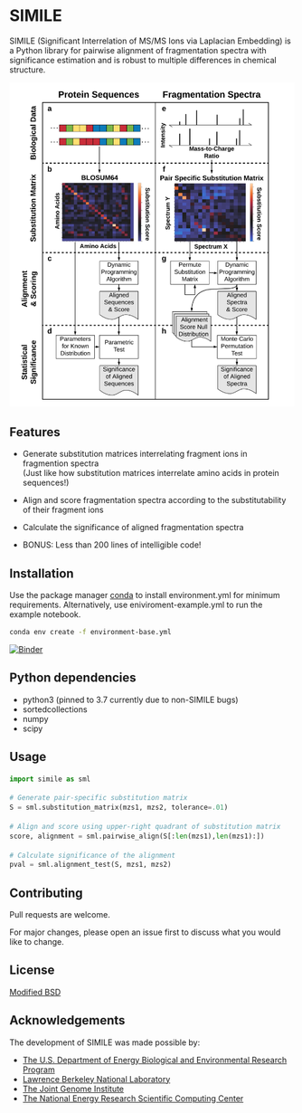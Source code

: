 # SIMILE

SIMILE (Significant Interrelation of MS/MS Ions via Laplacian Embedding) is a Python library for pairwise alignment of fragmentation spectra with significance estimation and is robust to multiple differences in chemical structure.

![SIMILE Flow](SimileFig1Vert.png "SIMILE")

## Features
- Generate substitution matrices interrelating fragment ions in fragmention spectra  
(Just like how substitution matrices interrelate amino acids in protein sequences!)

- Align and score fragmentation spectra according to the substitutability of their fragment ions

- Calculate the significance of aligned fragmentation spectra

- BONUS: Less than 200 lines of intelligible code!

## Installation

Use the package manager [conda](https://docs.conda.io/projects/conda/en/latest/user-guide/index.html) to install environment.yml for minimum requirements. Alternatively, use eniviroment-example.yml to run the example notebook.

```bash
conda env create -f environment-base.yml
```

[![Binder](https://mybinder.org/badge_logo.svg)](https://mybinder.org/v2/gh/mwang87/simile/HEAD)

## Python dependencies
- python3 (pinned to 3.7 currently due to non-SIMILE bugs)
- sortedcollections
- numpy
- scipy

## Usage

```python
import simile as sml

# Generate pair-specific substitution matrix
S = sml.substitution_matrix(mzs1, mzs2, tolerance=.01)

# Align and score using upper-right quadrant of substitution matrix
score, alignment = sml.pairwise_align(S[:len(mzs1),len(mzs1):])

# Calculate significance of the alignment
pval = sml.alignment_test(S, mzs1, mzs2)

```

## Contributing
Pull requests are welcome.

For major changes, please open an issue first to discuss what you would like to change.

## License
[Modified BSD](https://github.com/biorack/simile/blob/main/license.txt)

## Acknowledgements
The development of SIMILE was made possible by:
* [The U.S. Department of Energy Biological and Environmental Research Program](https://science.energy.gov/ber/)
* [Lawrence Berkeley National Laboratory](http://www.lbl.gov/)
* [The Joint Genome Institute](https://jgi.doe.gov/)
* [The National Energy Research Scientific Computing Center](http://www.nersc.gov/)
